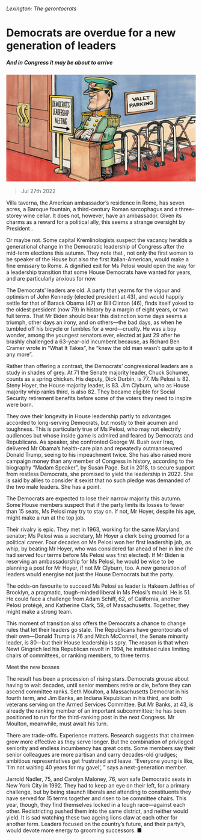 ###### Lexington: The gerontocrats

# Democrats are overdue for a new generation of leaders 

##### And in Congress it may be about to arrive 

![image](images/20220730_USD000.jpg) 

> Jul 27th 2022 

Villa taverna, the American ambassador’s residence in Rome, has seven acres, a Baroque fountain, a third-century Roman sarcophagus and a three-storey wine cellar. It does not, however, have an ambassador. Given its charms as a reward for a political ally, this seems a strange oversight by President .

Or maybe not. Some capital Kremlinologists suspect the vacancy heralds a generational change in the Democratic leadership of Congress after the mid-term elections this autumn. They note that , not only the first woman to be speaker of the House but also the first Italian-American, would make a fine emissary to Rome. A dignified exit for Ms Pelosi would open the way for a leadership transition that some House Democrats have wanted for years, and are particularly anxious for now. 

The Democrats’ leaders are old. A party that yearns for the vigour and optimism of John Kennedy (elected president at 43), and would happily settle for that of Barack Obama (47) or Bill Clinton (46), finds itself yoked to the oldest president (now 79) in history by a margin of eight years, or two full terms. That Mr Biden should bear this distinction some days seems a triumph, other days an irony, and on others—the bad days, as when he tumbled off his bicycle or fumbles for a word—cruelty. He was a boy wonder, among the youngest senators ever, elected at just 29 after he brashly challenged a 63-year-old incumbent because, as Richard Ben Cramer wrote in “What It Takes”, he “knew the old man wasn’t quite up to it any more”. 

Rather than offering a contrast, the Democrats’ congressional leaders are a study in shades of grey. At 71 the Senate majority leader, Chuck Schumer, counts as a spring chicken. His deputy, Dick Durbin, is 77. Ms Pelosi is 82. Steny Hoyer, the House majority leader, is 83. Jim Clyburn, who as House majority whip ranks third, is also 82. They became eligible for Social Security retirement benefits before some of the voters they need to inspire were born. 

They owe their longevity in House leadership partly to advantages accorded to long-serving Democrats, but mostly to their acumen and toughness. This is particularly true of Ms Pelosi, who may not electrify audiences but whose inside game is admired and feared by Democrats and Republicans. As speaker, she confronted George W. Bush over Iraq, delivered Mr Obama’s health-care plan and repeatedly outmanoeuvred Donald Trump, seeing to his impeachment twice. She has also raised more campaign money than any member of Congress in history, according to the biography “Madam Speaker”, by Susan Page. But in 2018, to secure support from restless Democrats, she promised to yield the leadership in 2022. She is said by allies to consider it sexist that no such pledge was demanded of the two male leaders. She has a point. 

The Democrats are expected to lose their narrow majority this autumn. Some House members suspect that if the party limits its losses to fewer than 15 seats, Ms Pelosi may try to stay on. If not, Mr Hoyer, despite his age, might make a run at the top job. 

Their rivalry is epic. They met in 1963, working for the same Maryland senator; Ms Pelosi was a secretary, Mr Hoyer a clerk being groomed for a political career. Four decades on Ms Pelosi won her first leadership job, as whip, by beating Mr Hoyer, who was considered far ahead of her in line (he had served four terms before Ms Pelosi was first elected). If Mr Biden is reserving an ambassadorship for Ms Pelosi, he would be wise to be planning a post for Mr Hoyer, if not Mr Clyburn, too. A new generation of leaders would energise not just the House Democrats but the party.

The odds-on favourite to succeed Ms Pelosi as leader is Hakeem Jeffries of Brooklyn, a pragmatic, tough-minded liberal in Ms Pelosi’s mould. He is 51. He could face a challenge from Adam Schiff, 62, of California, another Pelosi protégé, and Katherine Clark, 59, of Massachusetts. Together, they might make a strong team.

This moment of transition also offers the Democrats a chance to change rules that let their leaders go stale. The Republicans have gerontocrats of their own—Donald Trump is 76 and Mitch McConnell, the Senate minority leader, is 80—but their House leadership is spry. The reason is that when Newt Gingrich led his Republican revolt in 1994, he instituted rules limiting chairs of committees, or ranking members, to three terms. 

Meet the new bosses

The result has been a procession of rising stars. Democrats grouse about having to wait decades, until senior members retire or die, before they can ascend committee ranks. Seth Moulton, a Massachusetts Democrat in his fourth term, and Jim Banks, an Indiana Republican in his third, are both veterans serving on the Armed Services Committee. But Mr Banks, at 43, is already the ranking member of an important subcommittee; he has been positioned to run for the third-ranking post in the next Congress. Mr Moulton, meanwhile, must await his turn.

There are trade-offs. Experience matters. Research suggests that chairmen grow more effective as they serve longer. But the combination of privileged seniority and endless incumbency has great costs. Some members say their senior colleagues are more partisan and carry decades-old grudges; ambitious representatives get frustrated and leave. “Everyone young is like, ‘I’m not waiting 40 years for my gavel’, ” says a next-generation member.

Jerrold Nadler, 75, and Carolyn Maloney, 76, won safe Democratic seats in New York City in 1992. They had to keep an eye on their left, for a primary challenge, but by being staunch liberals and attending to constituents they have served for 15 terms together and risen to be committee chairs. This year, though, they find themselves locked in a tough race—against each other. Redistricting pushed them into the same district, and neither would yield. It is sad watching these two ageing lions claw at each other for another term. Leaders focused on the country’s future, and their party’s, would devote more energy to grooming successors. ■






